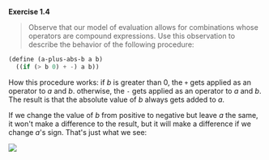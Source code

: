 **Exercise 1.4**

> Observe that our model of evaluation allows for combinations whose operators are compound expressions. Use this observation to describe the behavior of the following procedure:

```scheme
(define (a-plus-abs-b a b)
  ((if (> b 0) + -) a b))
```

How this procedure works:  if *b* is greater than 0, the `+` gets applied as an operator to *a* and *b*. otherwise, the `-` gets applied as an operator to *a* and *b*. The result is that the absolute value of *b* always gets added to *a*.

If we change the value of *b* from positive to negative but leave *a* the same, it won't make a difference to the result, but it will make a difference if we change *a*'s sign. That's just what we see:


![](https://blog.justinmallone.com/content/images/2021/05/test.scm---DrRacket-2021-05-15-19-55-02-1.png)
